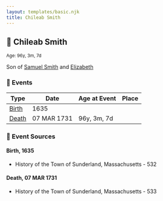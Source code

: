 ```yaml
---
layout: templates/basic.njk
title: Chileab Smith
---
```

## 🔵 Chileab Smith
<small>Age: 96y, 3m, 7d</small>

Son of [Samuel Smith](/people/8/86804391) and [Elizabeth ](/people/7/71389724)

### 📆 Events

Type | Date | Age at Event | Place
------ | ------ | ------ | ------
[Birth](#event-event-2) | 1635 |  |
[Death](#event-event-3) | 07 MAR 1731 | 96y, 3m, 7d |

### 📰 Event Sources

#### <a id="event-event-2"></a> Birth, 1635
* History of the Town of Sunderland, Massachusetts  - 532

#### <a id="event-event-3"></a> Death, 07 MAR 1731
* History of the Town of Sunderland, Massachusetts  - 533